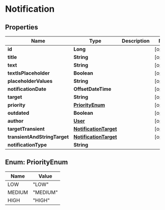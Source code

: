 

# Notification


## Properties

| Name | Type | Description | Notes |
|------------ | ------------- | ------------- | -------------|
|**id** | **Long** |  |  [optional] |
|**title** | **String** |  |  [optional] |
|**text** | **String** |  |  [optional] |
|**textIsPlaceholder** | **Boolean** |  |  [optional] |
|**placeholderValues** | **String** |  |  [optional] |
|**notificationDate** | **OffsetDateTime** |  |  [optional] |
|**target** | **String** |  |  [optional] |
|**priority** | [**PriorityEnum**](#PriorityEnum) |  |  [optional] |
|**outdated** | **Boolean** |  |  [optional] |
|**author** | [**User**](User.md) |  |  [optional] |
|**targetTransient** | [**NotificationTarget**](NotificationTarget.md) |  |  [optional] |
|**transientAndStringTarget** | [**NotificationTarget**](NotificationTarget.md) |  |  [optional] |
|**notificationType** | **String** |  |  |



## Enum: PriorityEnum

| Name | Value |
|---- | -----|
| LOW | &quot;LOW&quot; |
| MEDIUM | &quot;MEDIUM&quot; |
| HIGH | &quot;HIGH&quot; |



